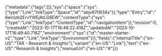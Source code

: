 {"metadata":{"tags":[]},"sys":{"space":{"sys":{"type":"Link","linkType":"Space","id":"abjv67t9l34s"}},"type":"Entry","id":"6einIzb2ErvYWEjAtLG8EW","contentType":{"sys":{"type":"Link","linkType":"ContentType","id":"navigationItem"}},"revision":0,"createdAt":"2023-10-17T16:49:22.418Z","updatedAt":"2023-10-17T16:49:40.716Z","environment":{"sys":{"id":"master-starter-v2","type":"Link","linkType":"Environment"}}},"fields":{"internalTitle":{"en-US":"TAR - Research & Insights"},"variant":{"en-US":"Link"},"text":{"en-US":"Research & Insights"},"manualUrl":{"en-US":"#"}}}